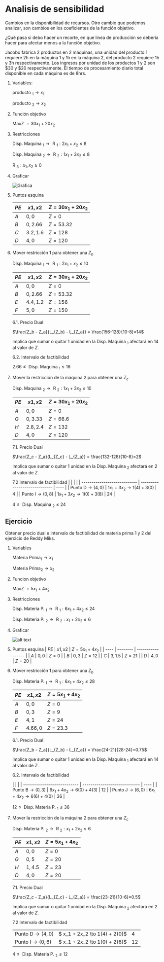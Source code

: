 # Analisis de sensibilidad
Cambios en la disponibilidad de recursos.
Otro cambio que podemos analizar, son cambios en los coeficientes de la función objetivo.

¿Qué pasa si debo hacer un recorte, en que linea de producción se debería hacer para afectar menos a la función objetivo.

Jacobo fabrica 2 productos en 2 máquinas, una unidad del producto 1 requiere 2h en la máquina 1 y 1h en la máquina 2, del producto 2 requiere 1h y 3h respectivamente. Los ingresos por unidad de los productos 1 y 2 son $30 y $20 respectivamente. El tiempo de procesamiento diario total disponible en cada máquina es de 8hrs.
1. Variables:

    $\textrm{ producto }_1 \to x_1$

    $\textrm{ producto }_2 \to x_2$

2. Función objetivo

    $\textrm{ MaxZ } = 30x_1 + 20x_2$

3. Restricciones

    $\textrm{ Disp. Maquina }_1 \to \textrm{ R }_1 : 2x_1 + x_2 \leq 8$

    $\textrm{ Disp. Maquina }_2 \to \textrm{ R }_2 : 1x_1 + 3x_2 \leq 8$

    $\textrm{ R }_3 : x_1, x_2 \geq 0$

4. Graficar

    ![Grafica](images/image.png)

5. Puntos esquina

    | $PE$ | $x1, x2$   | $Z = 30x_1 + 20x_2$ |
    | ---- | ---------- | ------------------- |
    | $A$  | $0,0$      | $Z=0$               |
    | $B$  | $0, 2.66$  | $Z=53.32$           |
    | $C$  | $3.2, 1.6$ | $Z=128$             |
    | $D$  | $4,0$      | $Z=120$             |

6. Mover restricción 1 para obtener una $Z_b$

    $\textrm{ Disp. Maquina }_1 \to \textrm{ R }_1 : 2x_1 + x_2 \leq 10$
        
    | $PE$ | $x1, x2$   | $Z = 30x_1 + 20x_2$ |
    | ---- | ---------- | ------------------- |
    | $A$  | $0,0$      | $Z=0$               |
    | $B$  | $0, 2.66$  | $Z=53.32$           |
    | $E$  | $4.4, 1.2$ | $Z=156$             |
    | $F$  | $5,0$      | $Z=150$             |

    6.1. Precio Dual

    $\frac{Z_b - Z_a}{L_{Z_b} - L_{Z_a}} = \frac{156-128}{10-8}=14$
    
    Implica que sumar o quitar 1 unidad en la $\textrm{ Disp. Maquina }_1$ afectará en $14$ al valor de $Z$.

    6.2. Intervalo de factibilidad

    $2.66 \leq \textrm{ Disp. Maquina }_1 \leq 16$

7. Mover la restricción de la máquina 2 para obtener una $Z_c$

    $\textrm{ Disp. Maquina }_2 \to \textrm{ R }_2 : 1x_1 + 3x_2 \leq 10$
        
    | $PE$ | $x1, x2$   | $Z = 30x_1 + 20x_2$ |
    | ---- | ---------- | ------------------- |
    | $A$  | $0,0$      | $Z=0$               |
    | $G$  | $0, 3.33$  | $Z=66.6$            |
    | $H$  | $2.8, 2.4$ | $Z=132$             |
    | $D$  | $4,0$      | $Z=120$             |

    7.1. Precio Dual

    $\frac{Z_c - Z_a}{L_{Z_c} - L_{Z_a}} = \frac{132-128}{10-8}=2$
    
    Implica que sumar o quitar 1 unidad en la $\textrm{ Disp. Maquina }_2$ afectará en $2$ al valor de $Z$.

    7.2 Intervalo de factibilidad
    |                              |                               |      |
    | ---------------------------- | ----------------------------- | ---- |
    | $\textrm{Punto D} \to (4,0)$ | $1x_1 + 3x_2 \to 1(4) + 3(0)$ | $4$  |
    | $\textrm{Punto I} \to (0,8)$ | $1x_1 + 3x_2 \to 1(0) + 3(8)$ | $24$ |

    $4 \leq \textrm{ Disp. Maquina }_2 \leq 24$

## Ejercicio
Obtener precio dual e intervalo de factibilidad de materia prima 1 y 2 del ejercicio de Reddy Miks.

1. Variables

    $\textrm{Materia Prima}_1 \to x_1$

    $\textrm{Materia Prima}_2 \to x_2$

2. Funcion objetivo

    $\textrm{ MaxZ } = 5x_1 + 4x_2$

3. Restricciones

    $\textrm{ Disp. Materia P. }_1 \to \textrm{ R }_1 : 6x_1 + 4x_2 \leq 24$

    $\textrm{ Disp. Materia P. }_2 \to \textrm{ R }_2 : x_1 + 2x_2 \leq 6$

4. Graficar

    ![alt text](images/image-2.png)

5. Puntos esquina
    | $PE$ | $x1, x2$ | $Z = 5x_1 + 4x_2$ |
    | ---- | -------- | ----------------- |
    | $A$  | $0,0$    | $Z=0$             |
    | $B$  | $0,3$    | $Z=12$            |
    | $C$  | $3,1.5$  | $Z=21$            |
    | $D$  | $4,0$    | $Z=20$            |


6. Mover restricción 1 para obtener una $Z_b$

    $\textrm{ Disp. Materia P. }_1 \to \textrm{ R }_1 : 6x_1 + 4x_2 \leq 28$
   
    | $PE$ | $x1, x2$ | $Z = 5x_1 + 4x_2$ |
    | ---- | -------- | ----------------- |
    | $A$  | $0,0$    | $Z=0$             |
    | $B$  | $0,3$    | $Z=9$             |
    | $E$  | $4,1$    | $Z=24$            |
    | $F$  | $4.66,0$ | $Z=23.3$          |

    6.1. Precio Dual

    $\frac{Z_b - Z_a}{L_{Z_b} - L_{Z_a}} = \frac{24-21}{28-24}=0.75$
    
    Implica que sumar o quitar 1 unidad en la $\textrm{ Disp. Maquina }_1$ afectará en $14$ al valor de $Z$.

    6.2. Intervalo de factibilidad

    |                              |                               |
    | ---------------------------- | ----------------------------- | ---- |
    | $\textrm{Punto B} \to (0,3)$ | $6x_1 + 4x_2 \to 6(0) + 4(3)$ | $12$ |
    | $\textrm{Punto J} \to (6,0)$ | $6x_1 + 4x_2 \to 6(6) + 4(0)$ | $36$ |

    $12 \leq \textrm{ Disp. Materia P. }_1 \leq 36$

7. Mover la restricción de la máquina 2 para obtener una $Z_c$

    $\textrm{ Disp. Materia P. }_2 \to \textrm{ R }_2 : x_1 + 2x_2 \leq 6$

    | $PE$ | $x1, x2$ | $Z = 5x_1 + 4x_2$ |
    | ---- | -------- | ----------------- |
    | $A$  | $0,0$    | $Z=0$             |
    | $G$  | $0,5$    | $Z=20$            |
    | $H$  | $1,4.5$  | $Z=23$            |
    | $D$  | $4,0$    | $Z=20$            |

    7.1. Precio Dual

    $\frac{Z_c - Z_a}{L_{Z_c} - L_{Z_a}} = \frac{23-21}{10-6}=0.5$
    
    Implica que sumar o quitar 1 unidad en la $\textrm{ Disp. Maquina }_2$ afectará en $2$ al valor de $Z$.

    7.2 Intervalo de factibilidad
    
    |                              |                               |      |
    | ---------------------------- | ----------------------------- | ---- |
    | $\textrm{Punto D} \to (4,0)$ | $ x_1 + 2x_2 \to 1(4) + 2(0)$ | $4$  |
    | $\textrm{Punto I} \to (0,6)$ | $ x_1 + 2x_2 \to 1(0) + 2(6)$ | $12$ |

    $4 \leq \textrm{ Disp. Materia P. }_2 \leq 12$
